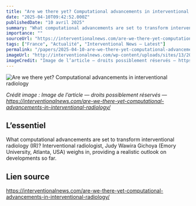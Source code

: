 ```yaml
---
title: "Are we there yet? Computational advancements in interventional radiology"
date: "2025-04-10T09:42:52.000Z"
publishedDate: "10 avril 2025"
summary: "What computational advancements are set to transform interventional radiology (IR)? Interventional radiologist, Judy Wawira Gichoya (Emory University, Atlanta, USA) weighs in, providing a realistic outlook on developments so far."
importance: ""
sourceUrl: "https://interventionalnews.com/are-we-there-yet-computational-advancements-in-interventional-radiology/"
tags: ["France", "Actualité", "Interventional News — Latest"]
permalink: "/papers/2025-04-10-are-we-there-yet-computational-advancements-in-interventional-radiology"
imageUrl: "http://interventionalnews.com/wp-content/uploads/sites/13/2025/04/gichoya-judy-blue-back-2023.jpeg"
imageCredit: "Image de l’article — droits possiblement réservés — https://interventionalnews.com/are-we-there-yet-computational-advancements-in-interventional-radiology/"
---
```


![Are we there yet? Computational advancements in interventional radiology](http://interventionalnews.com/wp-content/uploads/sites/13/2025/04/gichoya-judy-blue-back-2023.jpeg)

*Crédit image : Image de l’article — droits possiblement réservés — https://interventionalnews.com/are-we-there-yet-computational-advancements-in-interventional-radiology/*

## L’essentiel

What computational advancements are set to transform interventional radiology (IR)? Interventional radiologist, Judy Wawira Gichoya (Emory University, Atlanta, USA) weighs in, providing a realistic outlook on developments so far.

## Lien source

https://interventionalnews.com/are-we-there-yet-computational-advancements-in-interventional-radiology/
